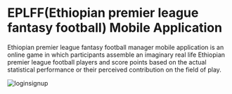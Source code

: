 # EPLFF(Ethiopian premier league fantasy football) Mobile Application
Ethiopian premier league fantasy football manager mobile application is an online game in which participants assemble an imaginary real life Ethiopian premier league football players and score points based on the actual statistical performance or their perceived contribution on the field of play.


![loginsignup](https://user-images.githubusercontent.com/82932616/225816591-c40a3ada-b4f7-4527-ab63-daf990301aea.jpg)

